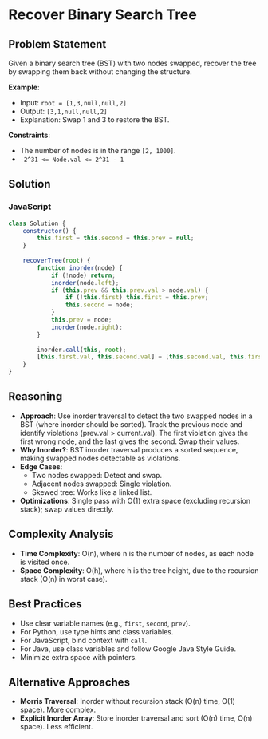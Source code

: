# Recover Binary Search Tree

## Problem Statement
Given a binary search tree (BST) with two nodes swapped, recover the tree by swapping them back without changing the structure.

**Example**:
- Input: `root = [1,3,null,null,2]`
- Output: `[3,1,null,null,2]`
- Explanation: Swap 1 and 3 to restore the BST.

**Constraints**:
- The number of nodes is in the range `[2, 1000]`.
- `-2^31 <= Node.val <= 2^31 - 1`

## Solution

### JavaScript
```javascript
class Solution {
    constructor() {
        this.first = this.second = this.prev = null;
    }
    
    recoverTree(root) {
        function inorder(node) {
            if (!node) return;
            inorder(node.left);
            if (this.prev && this.prev.val > node.val) {
                if (!this.first) this.first = this.prev;
                this.second = node;
            }
            this.prev = node;
            inorder(node.right);
        }
        
        inorder.call(this, root);
        [this.first.val, this.second.val] = [this.second.val, this.first.val];
    }
}
```

## Reasoning
- **Approach**: Use inorder traversal to detect the two swapped nodes in a BST (where inorder should be sorted). Track the previous node and identify violations (prev.val > current.val). The first violation gives the first wrong node, and the last gives the second. Swap their values.
- **Why Inorder?**: BST inorder traversal produces a sorted sequence, making swapped nodes detectable as violations.
- **Edge Cases**:
  - Two nodes swapped: Detect and swap.
  - Adjacent nodes swapped: Single violation.
  - Skewed tree: Works like a linked list.
- **Optimizations**: Single pass with O(1) extra space (excluding recursion stack); swap values directly.

## Complexity Analysis
- **Time Complexity**: O(n), where n is the number of nodes, as each node is visited once.
- **Space Complexity**: O(h), where h is the tree height, due to the recursion stack (O(n) in worst case).

## Best Practices
- Use clear variable names (e.g., `first`, `second`, `prev`).
- For Python, use type hints and class variables.
- For JavaScript, bind context with `call`.
- For Java, use class variables and follow Google Java Style Guide.
- Minimize extra space with pointers.

## Alternative Approaches
- **Morris Traversal**: Inorder without recursion stack (O(n) time, O(1) space). More complex.
- **Explicit Inorder Array**: Store inorder traversal and sort (O(n) time, O(n) space). Less efficient.